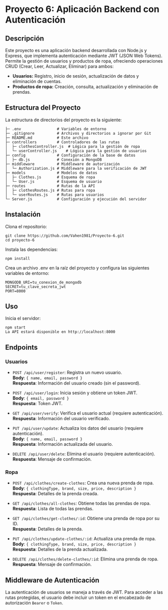 # Proyecto 6: Aplicación Backend con Autenticación
## Descripción
Este proyecto es una aplicación backend desarrollada con Node.js y Express, que implementa autenticación mediante JWT (JSON Web Tokens). Permite la gestión de usuarios y productos de ropa, ofreciendo operaciones CRUD (Crear, Leer, Actualizar, Eliminar) para ambos:

- **Usuarios:** Registro, inicio de sesión, actualización de datos y eliminación de cuentas.
- **Productos de ropa:** Creación, consulta, actualización y eliminación de prendas.

## Estructura del Proyecto
La estructura de directorios del proyecto es la siguiente:
```
├─ .env                # Variables de entorno
├─ .gitignore          # Archivos y directorios a ignorar por Git
├─ README.md           # Este archivo
├─ controllers         # Controladores de las rutas
│  ├─ clothesController.js  # Lógica para la gestión de ropa
│  └─ userController.js    # Lógica para la gestión de usuarios
├─ config              # Configuración de la base de datos
│  ├─ db.js            # Conexión a MongoDB
├─ middleware          # Middleware de autorización
│  └─ Authorization.js # Middleware para la verificación de JWT
├─ models              # Modelos de datos
│  ├─ Clothes.js       # Esquema de ropa
│  └─ User.js          # Esquema de usuario
├─ routes              # Rutas de la API
│  ├─ clothesRoutes.js # Rutas para ropa
│  └─ userRoutes.js    # Rutas para usuarios
└─ Server.js           # Configuración y ejecución del servidor
```

## Instalación
Clona el repositorio:

```
git clone https://github.com/Vahen1981/Proyecto-6.git
cd proyecto-6
```

Instala las dependencias:
```
npm install
```

Crea un archivo .env en la raíz del proyecto y configura las siguientes variables de entorno:

```
MONGODB_URI=tu_conexion_de_mongodb
SECRET=tu_clave_secreta_jwt
PORT=8000
```

## Uso
Inicia el servidor:
```
npm start
La API estará disponible en http://localhost:8000
```

## Endpoints
### Usuarios

- `POST /api/user/register`: Registra un nuevo usuario.  
  **Body**: `{ name, email, password }`  
  **Respuesta**: Información del usuario creado (sin el password).

- `POST /api/user/login`: Inicia sesión y obtiene un token JWT.  
  **Body**: `{ email, password }`  
  **Respuesta**: Token JWT.

- `GET /api/user/verify`: Verifica el usuario actual (requiere autenticación).  
  **Respuesta**: Información del usuario verificado.

- `PUT /api/user/update`: Actualiza los datos del usuario (requiere autenticación).  
  **Body**: `{ name, email, password }`  
  **Respuesta**: Información actualizada del usuario.

- `DELETE /api/user/delete`: Elimina el usuario (requiere autenticación).  
  **Respuesta**: Mensaje de confirmación.

### Ropa

- `POST /api/clothes/create-clothes`: Crea una nueva prenda de ropa.  
  **Body**: `{ clothingType, brand, size, price, description }`  
  **Respuesta**: Detalles de la prenda creada.

- `GET /api/clothes/all-clothes`: Obtiene todas las prendas de ropa.  
  **Respuesta**: Lista de todas las prendas.

- `GET /api/clothes/get-clothes/:id`: Obtiene una prenda de ropa por su ID.  
  **Respuesta**: Detalles de la prenda.

- `PUT /api/clothes/update-clothes/:id`: Actualiza una prenda de ropa.  
  **Body**: `{ clothingType, brand, size, price, description }`  
  **Respuesta**: Detalles de la prenda actualizada.

- `DELETE /api/clothes/delete-clothes/:id`: Elimina una prenda de ropa.  
  **Respuesta**: Mensaje de confirmación.

## Middleware de Autenticación

La autenticación de usuarios se maneja a través de JWT. Para acceder a las rutas protegidas, el usuario debe incluir un token en el encabezado de autorización `Bearer` o `Token`.
